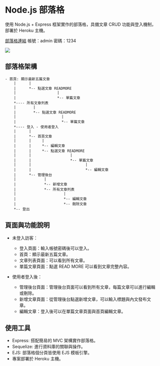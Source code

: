 # Node.js 部落格

使用 Node.js + Express 框架實作的部落格，具備文章 CRUD 功能與登入機制，部署於 Heroku 主機。

[部落格連結](https://desolate-reef-15547.herokuapp.com/)
帳號：admin 密碼：1234

![](https://i.imgur.com/YQCBdOk.png)

## 部落格架構

```
- 首頁: 顯示最新五篇文章
    |      |
    |      *-- 點選文章 READMORE
    |                   |
    |                   *-- 單篇文章
    *---- 所有文章列表
    |        |
    |        *-- 點選文章 READMORE
    |                     |
    |                     *-- 單篇文章
    *---- 登入 - 使用者登入
    |      |
    |      *-- 首頁文章
    |      |     |
    |      |     *-- 編輯文章
    |      |     *-- 點選文章 READMORE
    |      |                  |
    |      |                  *-- 單篇文章
    |      |                         |
    |      |                         *-- 編輯文章
    |      *-- 管理後台
    |             |
    |             *-- 新增文章
    |             *-- 所有文章列表
    |                      |
    |                      *-- 編輯文章
    |                      *-- 刪除文章
    *-- 登出

```

## 頁面與功能說明

- 未登入訪客：

  - 登入頁面：輸入帳號密碼後可以登入。
  - 首頁：顯示最新五篇文章。
  - 文章列表頁面：可以看到所有文章。
  - 單篇文章頁面：點選 READ MORE 可以看到文章完整內容。

- 使用者登入後：
  - 管理後台頁面：管理後台頁面可以看到所有文章，每篇文章可以進行編輯或刪除。
  - 新增文章頁面：從管理後台點選新增文章，可以輸入標題與內文發布文章。
  - 編輯文章：登入後可以在單篇文章頁面與首頁編輯文章。

## 使用工具

- Express: 搭配簡易的 MVC 架構實作部落格。
- Sequelize: 進行資料庫的關聯與操作。
- EJS: 部落格個分頁皆使用 EJS 模板引擎。
- 專案部署於 Heroku 主機。
